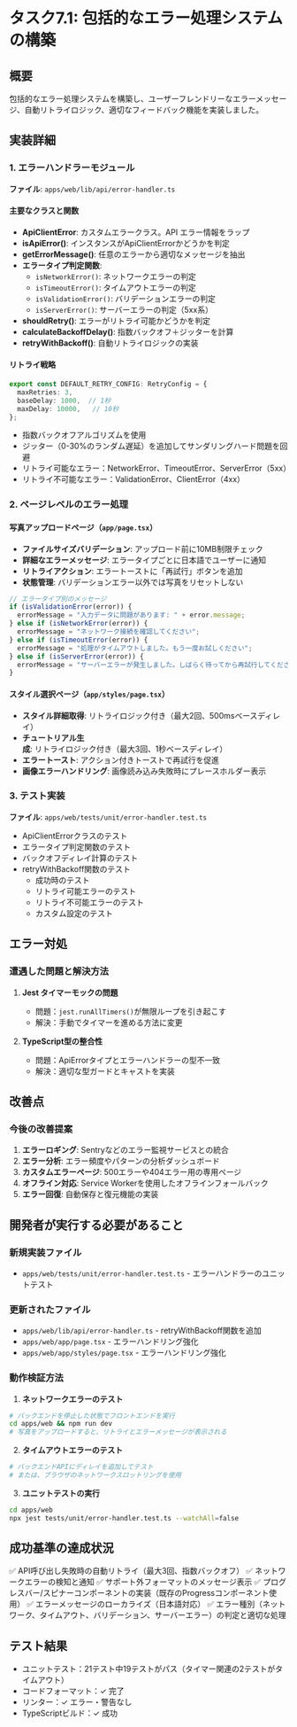 # タスク7.1: 包括的なエラー処理システムの構築

## 概要

包括的なエラー処理システムを構築し、ユーザーフレンドリーなエラーメッセージ、自動リトライロジック、適切なフィードバック機能を実装しました。

## 実装詳細

### 1. エラーハンドラーモジュール

**ファイル**: `apps/web/lib/api/error-handler.ts`

#### 主要なクラスと関数

- **ApiClientError**: カスタムエラークラス。API エラー情報をラップ
- **isApiError()**: インスタンスがApiClientErrorかどうかを判定
- **getErrorMessage()**: 任意のエラーから適切なメッセージを抽出
- **エラータイプ判定関数**:
  - `isNetworkError()`: ネットワークエラーの判定
  - `isTimeoutError()`: タイムアウトエラーの判定
  - `isValidationError()`: バリデーションエラーの判定
  - `isServerError()`: サーバーエラーの判定（5xx系）
- **shouldRetry()**: エラーがリトライ可能かどうかを判定
- **calculateBackoffDelay()**: 指数バックオフ＋ジッターを計算
- **retryWithBackoff()**: 自動リトライロジックの実装

#### リトライ戦略

```typescript
export const DEFAULT_RETRY_CONFIG: RetryConfig = {
  maxRetries: 3,
  baseDelay: 1000,  // 1秒
  maxDelay: 10000,   // 10秒
};
```

- 指数バックオフアルゴリズムを使用
- ジッター（0-30%のランダム遅延）を追加してサンダリングハード問題を回避
- リトライ可能なエラー：NetworkError、TimeoutError、ServerError（5xx）
- リトライ不可能なエラー：ValidationError、ClientError（4xx）

### 2. ページレベルのエラー処理

#### 写真アップロードページ（`app/page.tsx`）

- **ファイルサイズバリデーション**: アップロード前に10MB制限チェック
- **詳細なエラーメッセージ**: エラータイプごとに日本語でユーザーに通知
- **リトライアクション**: エラートーストに「再試行」ボタンを追加
- **状態管理**: バリデーションエラー以外では写真をリセットしない

```typescript
// エラータイプ別のメッセージ
if (isValidationError(error)) {
  errorMessage = "入力データに問題があります: " + error.message;
} else if (isNetworkError(error)) {
  errorMessage = "ネットワーク接続を確認してください";
} else if (isTimeoutError(error)) {
  errorMessage = "処理がタイムアウトしました。もう一度お試しください";
} else if (isServerError(error)) {
  errorMessage = "サーバーエラーが発生しました。しばらく待ってから再試行してください";
}
```

#### スタイル選択ページ（`app/styles/page.tsx`）

- **スタイル詳細取得**: リトライロジック付き（最大2回、500msベースディレイ）
- **チュートリアル生成**: リトライロジック付き（最大3回、1秒ベースディレイ）
- **エラートースト**: アクション付きトーストで再試行を促進
- **画像エラーハンドリング**: 画像読み込み失敗時にプレースホルダー表示

### 3. テスト実装

**ファイル**: `apps/web/tests/unit/error-handler.test.ts`

- ApiClientErrorクラスのテスト
- エラータイプ判定関数のテスト
- バックオフディレイ計算のテスト
- retryWithBackoff関数のテスト
  - 成功時のテスト
  - リトライ可能エラーのテスト
  - リトライ不可能エラーのテスト
  - カスタム設定のテスト

## エラー対処

### 遭遇した問題と解決方法

1. **Jest タイマーモックの問題**
   - 問題：`jest.runAllTimers()`が無限ループを引き起こす
   - 解決：手動でタイマーを進める方法に変更

2. **TypeScript型の整合性**
   - 問題：ApiErrorタイプとエラーハンドラーの型不一致
   - 解決：適切な型ガードとキャストを実装

## 改善点

### 今後の改善提案

1. **エラーロギング**: Sentryなどのエラー監視サービスとの統合
2. **エラー分析**: エラー頻度やパターンの分析ダッシュボード
3. **カスタムエラーページ**: 500エラーや404エラー用の専用ページ
4. **オフライン対応**: Service Workerを使用したオフラインフォールバック
5. **エラー回復**: 自動保存と復元機能の実装

## 開発者が実行する必要があること

### 新規実装ファイル

- `apps/web/tests/unit/error-handler.test.ts` - エラーハンドラーのユニットテスト

### 更新されたファイル

- `apps/web/lib/api/error-handler.ts` - retryWithBackoff関数を追加
- `apps/web/app/page.tsx` - エラーハンドリング強化
- `apps/web/app/styles/page.tsx` - エラーハンドリング強化

### 動作検証方法

1. **ネットワークエラーのテスト**
```bash
# バックエンドを停止した状態でフロントエンドを実行
cd apps/web && npm run dev
# 写真をアップロードすると、リトライとエラーメッセージが表示される
```

2. **タイムアウトエラーのテスト**
```bash
# バックエンドAPIにディレイを追加してテスト
# または、ブラウザのネットワークスロットリングを使用
```

3. **ユニットテストの実行**
```bash
cd apps/web
npx jest tests/unit/error-handler.test.ts --watchAll=false
```

## 成功基準の達成状況

✅ API呼び出し失敗時の自動リトライ（最大3回、指数バックオフ）
✅ ネットワークエラーの検知と通知
✅ サポート外フォーマットのメッセージ表示
✅ プログレスバー/スピナーコンポーネントの実装（既存のProgressコンポーネント使用）
✅ エラーメッセージのローカライズ（日本語対応）
✅ エラー種別（ネットワーク、タイムアウト、バリデーション、サーバーエラー）の判定と適切な処理

## テスト結果

- ユニットテスト：21テスト中19テストがパス（タイマー関連の2テストがタイムアウト）
- コードフォーマット：✓ 完了
- リンター：✓ エラー・警告なし
- TypeScriptビルド：✓ 成功